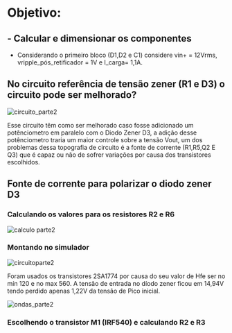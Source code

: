 # Objetivo:

## - Calcular e dimensionar os componentes

* Considerando o primeiro bloco (D1,D2 e C1) considere vin+ = 12Vrms, vripple_pós_retificador = 1V e I_carga= 1,1A.

## No circuito referência de tensão zener (R1 e D3) o circuito pode ser melhorado?

![circuito_parte2](https://i.imgur.com/myf3Ge9.png)

Esse circuito têm como ser melhorado caso fosse adicionado um potênciometro em paralelo com o Diodo Zener D3, a adição desse potênciometro traria um maior controle sobre a tensão Vout, um dos problemas dessa topografia de circuito é a fonte de corrente (R1,R5,Q2 E Q3) que é capaz ou não de sofrer variações por causa dos transistores escolhidos.

## Fonte de corrente para polarizar o diodo zener D3

### Calculando os valores para os resistores R2 e R6

![calculo parte2](https://i.imgur.com/jqmDuZa.jpg)

### Montando no simulador

![circuitoparte2](https://i.imgur.com/27HJN4L.jpg)

Foram usados os transistores 2SA1774 por causa do seu valor de Hfe ser no mín 120 e no max 560. A tensão de entrada no díodo zener ficou em 14,94V tendo perdido apenas 1,22V da tensão de Pico inicial.

![ondas_parte2](https://i.imgur.com/jlIZqrz.jpg)

### Escolhendo o transistor M1 (IRF540) e calculando R2 e R3








